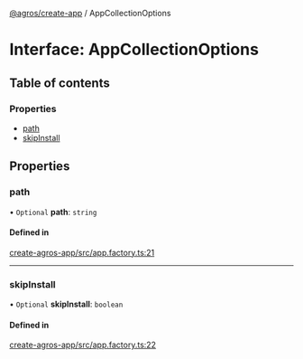 [@agros/create-app](../index.md) / AppCollectionOptions

# Interface: AppCollectionOptions

## Table of contents

### Properties

- [path](AppCollectionOptions.md#path)
- [skipInstall](AppCollectionOptions.md#skipinstall)

## Properties

### <a id="path" name="path"></a> path

• `Optional` **path**: `string`

#### Defined in

[create-agros-app/src/app.factory.ts:21](https://github.com/agrosjs/agros/blob/07185bd/packages/create-agros-app/src/app.factory.ts#L21)

___

### <a id="skipinstall" name="skipinstall"></a> skipInstall

• `Optional` **skipInstall**: `boolean`

#### Defined in

[create-agros-app/src/app.factory.ts:22](https://github.com/agrosjs/agros/blob/07185bd/packages/create-agros-app/src/app.factory.ts#L22)
